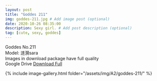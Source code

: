 ```yaml
---
layout: post
title: "Goddes 211"
img: goddes-211.jpg # Add image post (optional)
date: 2020-10-26 08:35:00
description: Sexy girl. # Add post description (optional)
tag: [cute, sexy, goddes]
---
```

Goddes No.211  
Model: 涟漪sara                    
Images in download package have full quality                    
Google Drive [Download Full](http://gestyy.com/erkea1)

{% include image-gallery.html folder="/assets/img/A2/goddes-211/" %}
